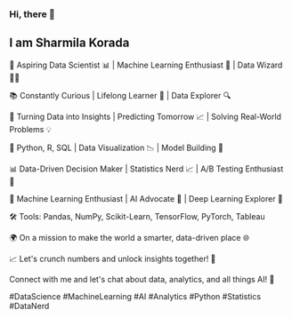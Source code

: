 ### Hi, there 👋
## I am Sharmila Korada

👋 Aspiring Data Scientist 📊 | Machine Learning Enthusiast 🤖 | Data Wizard 🧙‍♂️

📚 Constantly Curious | Lifelong Learner 🌱 | Data Explorer 🔍

🔬 Turning Data into Insights | Predicting Tomorrow 📈 | Solving Real-World Problems 💡

🧠 Python, R, SQL | Data Visualization 📉 | Model Building 🧱

📊 Data-Driven Decision Maker | Statistics Nerd 📈 | A/B Testing Enthusiast 📝

🤖 Machine Learning Enthusiast | AI Advocate 🤖 | Deep Learning Explorer 🌌

🛠️ Tools: Pandas, NumPy, Scikit-Learn, TensorFlow, PyTorch, Tableau

🌍 On a mission to make the world a smarter, data-driven place 🌐

📈 Let's crunch numbers and unlock insights together! 💬

Connect with me and let's chat about data, analytics, and all things AI! 📩

#DataScience #MachineLearning #AI #Analytics #Python #Statistics #DataNerd
